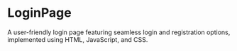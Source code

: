 # LoginPage
A user-friendly login page featuring seamless login and registration options, implemented using HTML, JavaScript, and CSS.
